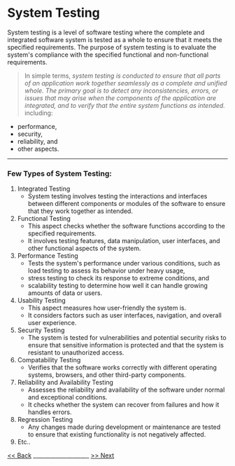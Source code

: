 # System Testing

System testing is a level of software testing where the complete and integrated software system is tested as a whole to ensure that it meets the specified requirements. 
The purpose of system testing is to evaluate the system's compliance with the specified functional and non-functional requirements.
> In simple terms, *system testing is conducted to ensure that all parts of an application work together seamlessly as a complete and unified whole.
> The primary goal is to detect any inconsistencies, errors, or issues that may arise when the components of the application are integrated, and to verify that the entire system functions as intended.* including:
  * performance,
  * security,
  * reliability, and
  * other aspects.

---

### Few Types of System Testing:

1. Integrated Testing
   - System testing involves testing the interactions and interfaces between different components or modules of the software to ensure that they work together as intended.
2. Functional Testing
   - This aspect checks whether the software functions according to the specified requirements.
   - It involves testing features, data manipulation, user interfaces, and other functional aspects of the system.
3. Performance Testing
   - Tests the system's performance under various conditions, such as load testing to assess its behavior under heavy usage,
   - stress testing to check its response to extreme conditions, and
   - scalability testing to determine how well it can handle growing amounts of data or users.
4. Usability Testing
   - This aspect measures how user-friendly the system is.
   - It considers factors such as user interfaces, navigation, and overall user experience.
5. Security Testing
   - The system is tested for vulnerabilities and potential security risks to ensure that sensitive information is protected and that the system is resistant to unauthorized access. 
6. Compatability Testing
   - Verifies that the software works correctly with different operating systems, browsers, and other third-party components. 
7. Reliability and Availability Testing
   - Assesses the reliability and availability of the software under normal and exceptional conditions.
   - It checks whether the system can recover from failures and how it handles errors. 
8. Regression Testing
   - Any changes made during development or maintenance are tested to ensure that existing functionality is not negatively affected.  
9. Etc..


[<< Back](README.md)                ____________________  [>> Next](Acceptance_Testing.md)
